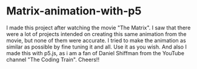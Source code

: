 # Matrix-animation-with-p5
I made this project after watching the movie "The Matrix". I saw that there were a lot of projects intended on creating this same animation from the movie, but none of them were accurate. I tried to make the animation as similar as possible by fine tuning it and all. Use it as you wish.
And also I made this with p5.js, as i am a fan of Daniel Shiffman from the YouTube channel "The Coding Train". Cheers!!
